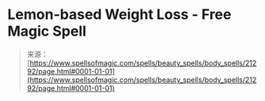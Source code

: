 <!--yml
category: 未分类
date: 2024-06-12 19:04:39
-->

# Lemon-based Weight Loss - Free Magic Spell

> 来源：[https://www.spellsofmagic.com/spells/beauty_spells/body_spells/21292/page.html#0001-01-01](https://www.spellsofmagic.com/spells/beauty_spells/body_spells/21292/page.html#0001-01-01)